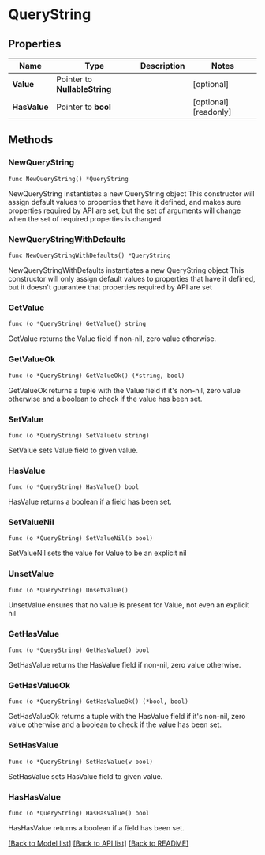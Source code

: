 # QueryString

## Properties

Name | Type | Description | Notes
------------ | ------------- | ------------- | -------------
**Value** | Pointer to **NullableString** |  | [optional] 
**HasValue** | Pointer to **bool** |  | [optional] [readonly] 

## Methods

### NewQueryString

`func NewQueryString() *QueryString`

NewQueryString instantiates a new QueryString object
This constructor will assign default values to properties that have it defined,
and makes sure properties required by API are set, but the set of arguments
will change when the set of required properties is changed

### NewQueryStringWithDefaults

`func NewQueryStringWithDefaults() *QueryString`

NewQueryStringWithDefaults instantiates a new QueryString object
This constructor will only assign default values to properties that have it defined,
but it doesn't guarantee that properties required by API are set

### GetValue

`func (o *QueryString) GetValue() string`

GetValue returns the Value field if non-nil, zero value otherwise.

### GetValueOk

`func (o *QueryString) GetValueOk() (*string, bool)`

GetValueOk returns a tuple with the Value field if it's non-nil, zero value otherwise
and a boolean to check if the value has been set.

### SetValue

`func (o *QueryString) SetValue(v string)`

SetValue sets Value field to given value.

### HasValue

`func (o *QueryString) HasValue() bool`

HasValue returns a boolean if a field has been set.

### SetValueNil

`func (o *QueryString) SetValueNil(b bool)`

 SetValueNil sets the value for Value to be an explicit nil

### UnsetValue
`func (o *QueryString) UnsetValue()`

UnsetValue ensures that no value is present for Value, not even an explicit nil
### GetHasValue

`func (o *QueryString) GetHasValue() bool`

GetHasValue returns the HasValue field if non-nil, zero value otherwise.

### GetHasValueOk

`func (o *QueryString) GetHasValueOk() (*bool, bool)`

GetHasValueOk returns a tuple with the HasValue field if it's non-nil, zero value otherwise
and a boolean to check if the value has been set.

### SetHasValue

`func (o *QueryString) SetHasValue(v bool)`

SetHasValue sets HasValue field to given value.

### HasHasValue

`func (o *QueryString) HasHasValue() bool`

HasHasValue returns a boolean if a field has been set.


[[Back to Model list]](../README.md#documentation-for-models) [[Back to API list]](../README.md#documentation-for-api-endpoints) [[Back to README]](../README.md)


